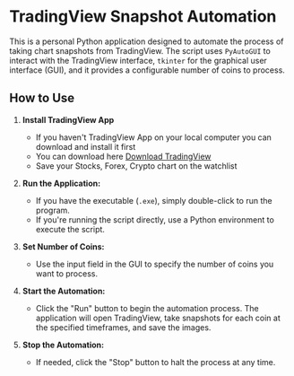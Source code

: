 # TradingView Snapshot Automation

This is a personal Python application designed to automate the process of taking chart snapshots from TradingView. The script uses `PyAutoGUI` to interact with the TradingView interface, `tkinter` for the graphical user interface (GUI), and it provides a configurable number of coins to process.


## How to Use

1. **Install TradingView App**
   - If you haven't TradingView App on your local computer you can download and install it first
   - You can download here [Download TradingView](https://www.tradingview.com/desktop/)
   - Save your Stocks, Forex, Crypto chart on the watchlist

2. **Run the Application:**
   - If you have the executable (`.exe`), simply double-click to run the program.
   - If you're running the script directly, use a Python environment to execute the script.

3. **Set Number of Coins:**
   - Use the input field in the GUI to specify the number of coins you want to process.

4. **Start the Automation:**
   - Click the "Run" button to begin the automation process. The application will open TradingView, take snapshots for each coin at the specified timeframes, and save the images.

5. **Stop the Automation:**
   - If needed, click the "Stop" button to halt the process at any time.